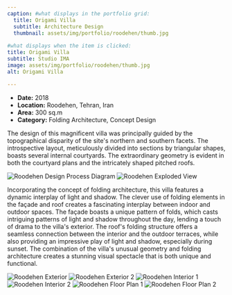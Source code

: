 ```yaml
--- 
caption: #what displays in the portfolio grid:
  title: Origami Villa
  subtitle: Architecture Design
  thumbnail: assets/img/portfolio/roodehen/thumb.jpg
  
#what displays when the item is clicked:
title: Origami Villa
subtitle: Studio IMA
image: assets/img/portfolio/roodehen/thumb.jpg
alt: Origami Villa

---
```


- **Date:** 2018
- **Location:** Roodehen, Tehran, Iran
- **Area:** 300 sq.m
- **Category:** Folding Architecture, Concept Design

The design of this magnificent villa was principally guided by the topographical disparity of the site's northern and southern facets. The introspective layout, meticulously divided into sections by triangular shapes, boasts several internal courtyards. The extraordinary geometry is evident in both the courtyard plans and the intricately shaped pitched roofs.

<img src="assets/img/portfolio/roodehen/dpdiag.jpg" alt="Roodehen Design Process Diagram">
<img src="assets/img/portfolio/roodehen/exploded.jpg" alt="Roodehen Exploded View">

Incorporating the concept of folding architecture, this villa features a dynamic interplay of light and shadow. The clever use of folding elements in the façade and roof creates a fascinating interplay between indoor and outdoor spaces. The façade boasts a unique pattern of folds, which casts intriguing patterns of light and shadow throughout the day, lending a touch of drama to the villa's exterior. The roof's folding structure offers a seamless connection between the interior and the outdoor terraces, while also providing an impressive play of light and shadow, especially during sunset. The combination of the villa's unusual geometry and folding architecture creates a stunning visual spectacle that is both unique and functional.

<img src="assets/img/portfolio/roodehen/ext.jpg" alt="Roodehen Exterior">
<img src="assets/img/portfolio/roodehen/ext2.png" alt="Roodehen Exterior 2">
<img src="assets/img/portfolio/roodehen/int1.jpg" alt="Roodehen Interior 1">
<img src="assets/img/portfolio/roodehen/int2.jpg" alt="Roodehen Interior 2">
<img src="assets/img/portfolio/roodehen/plan1.jpg" alt="Roodehen Floor Plan 1">
<img src="assets/img/portfolio/roodehen/plan2.jpg" alt="Roodehen Floor Plan 2">